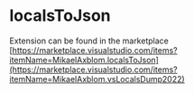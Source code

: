 # localsToJson

Extension can be found in the marketplace [https://marketplace.visualstudio.com/items?itemName=MikaelAxblom.localsToJson](https://marketplace.visualstudio.com/items?itemName=MikaelAxblom.vsLocalsDump2022)
